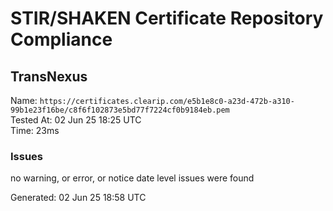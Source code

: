 # STIR/SHAKEN Certificate Repository Compliance

## TransNexus

Name: `https://certificates.clearip.com/e5b1e8c0-a23d-472b-a310-99b1e23f16be/c8f6f102873e5bd77f7224cf0b9184eb.pem`\
Tested At: 02 Jun 25 18:25 UTC\
Time: 23ms

### Issues

no warning, or error, or notice date level issues were found

Generated: 02 Jun 25 18:58 UTC